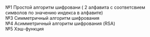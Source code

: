 №1 Простой алгоритм шифровани ( 2 алфавита с соответсвием символов по значению индекса в алфавите)  
№3 Симметричный алгоритм шифрования  
№4 Асимметричный алгоритм шифрования (RSA)  
№5 Хэш-функция

